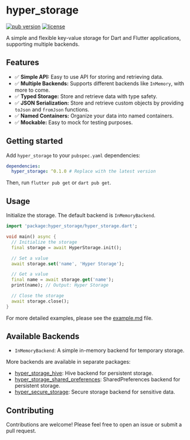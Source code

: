 # hyper_storage

[![pub version](https://img.shields.io/pub/v/hyper_storage.svg)](https://pub.dev/packages/hyper_storage)
[![license](https://img.shields.io/badge/license-MIT-blue.svg)](https://opensource.org/licenses/MIT)

A simple and flexible key-value storage for Dart and Flutter applications, supporting multiple backends.

## Features

-   ✅ **Simple API:** Easy to use API for storing and retrieving data.
-   ✅ **Multiple Backends:** Supports different backends like `InMemory`, with more to come.
-   ✅ **Typed Storage:** Store and retrieve data with type safety.
-   ✅ **JSON Serialization:** Store and retrieve custom objects by providing `toJson` and `fromJson` functions.
-   ✅ **Named Containers:** Organize your data into named containers.
-   ✅ **Mockable:** Easy to mock for testing purposes.

## Getting started

Add `hyper_storage` to your `pubspec.yaml` dependencies:

```yaml
dependencies:
  hyper_storage: ^0.1.0 # Replace with the latest version
```

Then, run `flutter pub get` or `dart pub get`.

## Usage

Initialize the storage. The default backend is `InMemoryBackend`.

```dart
import 'package:hyper_storage/hyper_storage.dart';

void main() async {
  // Initialize the storage
  final storage = await HyperStorage.init();

  // Set a value
  await storage.set('name', 'Hyper Storage');

  // Get a value
  final name = await storage.get('name');
  print(name); // Output: Hyper Storage

  // Close the storage
  await storage.close();
}
```

For more detailed examples, please see the [example.md](example.md) file.

## Available Backends

-   `InMemoryBackend`: A simple in-memory backend for temporary storage.

More backends are available in separate packages:

-   [hyper_storage_hive](https://pub.dev/packages/hyper_storage_hive): Hive backend for persistent storage.
-   [hyper_storage_shared_preferences](https://pub.dev/packages/hyper_storage_shared_preferences): SharedPreferences backend for persistent storage.
-   [hyper_secure_storage](https://pub.dev/packages/hyper_secure_storage): Secure storage backend for sensitive data.

## Contributing

Contributions are welcome! Please feel free to open an issue or submit a pull request.